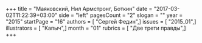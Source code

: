 +++
title = "Маяковский, Нил Армстронг, Боткин"
date = "2017-03-02T11:22:39+03:00"
side = "left"
pagesCount = "2"
slogan = ""
year = "2015"
startPage = "16"
authors = [ "Сергей Федин",]
issues = [ "2015_01",]
illustrators = [ "Капыч",]
month = "01"
rubrics = [ "Две трети правды",]
+++

